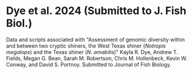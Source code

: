 # Dye et al. 2024 (Submitted to J. Fish Biol.)
Data and scripts associated with "Assessment of genomic diversity within and between two cryptic shiners, the West Texas shiner (*Notropis megalops*) and the Texas shiner (*N. amabilis*)" Kayla R. Dye, Andrew T. Fields, Megan G. Bean, Sarah M. Robertson, Chris M. Hollenbeck, Kevin W. Conway, and David S. Portnoy. Submitted to Journal of Fish Biology.

